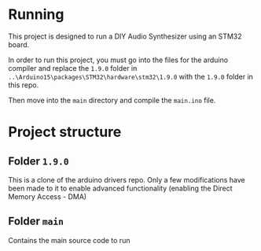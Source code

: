 # Running
This project is designed to run a DIY Audio Synthesizer using an STM32 board.

In order to run this project, you must go into the files for the arduino compiler and replace the `1.9.0` folder in `..\Arduino15\packages\STM32\hardware\stm32\1.9.0` with the `1.9.0` folder in this repo.

Then move into the `main` directory and compile the `main.ino` file.

# Project structure
## Folder `1.9.0`
This is a clone of the arduino drivers repo. Only a few modifications have been made to it to enable advanced functionality (enabling the Direct Memory Access - DMA)

## Folder `main`
Contains the main source code to run